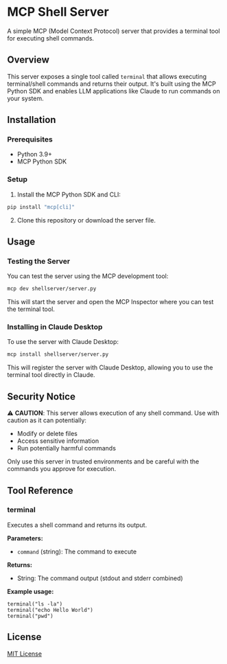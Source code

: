 # MCP Shell Server

A simple MCP (Model Context Protocol) server that provides a terminal tool for executing shell commands.

## Overview

This server exposes a single tool called `terminal` that allows executing terminal/shell commands and returns their output. It's built using the MCP Python SDK and enables LLM applications like Claude to run commands on your system.

## Installation

### Prerequisites

- Python 3.9+
- MCP Python SDK

### Setup

1. Install the MCP Python SDK and CLI:

```bash
pip install "mcp[cli]"
```

2. Clone this repository or download the server file.

## Usage

### Testing the Server

You can test the server using the MCP development tool:

```bash
mcp dev shellserver/server.py
```

This will start the server and open the MCP Inspector where you can test the terminal tool.

### Installing in Claude Desktop

To use the server with Claude Desktop:

```bash
mcp install shellserver/server.py
```

This will register the server with Claude Desktop, allowing you to use the terminal tool directly in Claude.

## Security Notice

⚠️ **CAUTION**: This server allows execution of any shell command. Use with caution as it can potentially:
- Modify or delete files
- Access sensitive information
- Run potentially harmful commands

Only use this server in trusted environments and be careful with the commands you approve for execution.

## Tool Reference

### terminal

Executes a shell command and returns its output.

**Parameters:**
- `command` (string): The command to execute

**Returns:**
- String: The command output (stdout and stderr combined)

**Example usage:**

```
terminal("ls -la")
terminal("echo Hello World")
terminal("pwd")
```

## License

[MIT License](LICENSE)
